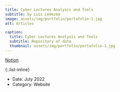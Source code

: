 ```yaml
---
title: Cyber Lectures Analysis and Tools
subtitle: by Luis Ledezma
image: assets/img/portfolio/portafolio-1.jpg
alt: Articles

caption:
  title: Cyber Lectures Analysis and Tools
  subtitle: Repository of data
  thumbnail: assets/img/portfolio/portafolio-1.jpg
---
```

[Notion](https://majestic-argument-c0a.notion.site/CyBer-Lectures-Analysis-and-Tools-8a70bdd719d943748cf0b432a55c9b68)

{:.list-inline}
- Date: July 2022 
- Category: Website

